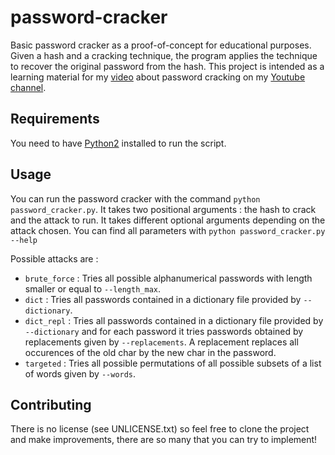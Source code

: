 # password-cracker
Basic password cracker as a proof-of-concept for educational purposes. Given a hash and a cracking technique, the program applies the technique to recover the original password from the hash. This project is intended as a learning material for my [video](https://www.youtube.com/watch?v=Z8nGpUOQPaA&feature=youtu.be) about password cracking on my [Youtube channel](https://www.youtube.com/channel/UCMzZh0q-rcd9yDEOTXAH90g).

## Requirements

You need to have [Python2](https://www.python.org/downloads/) installed to run the script.

## Usage

You can run the password cracker with the command `python password_cracker.py`. It takes two positional arguments : the hash to crack and the attack to run. It takes different optional arguments depending on the attack chosen. You can find all parameters with `python password_cracker.py --help`

Possible attacks are :
- `brute_force` : Tries all possible alphanumerical passwords with length smaller or equal to `--length_max`.
- `dict` : Tries all passwords contained in a dictionary file provided by `--dictionary`.
- `dict_repl` : Tries all passwords contained in a dictionary file provided by `--dictionary` and for each password it tries passwords obtained by replacements given by `--replacements`. A replacement replaces all occurences of the old char by the new char in the password.
- `targeted` : Tries all possible permutations of all possible subsets of a list of words given by `--words`.

## Contributing

There is no license (see UNLICENSE.txt) so feel free to clone the project and make improvements, there are so many that you can try to implement!
